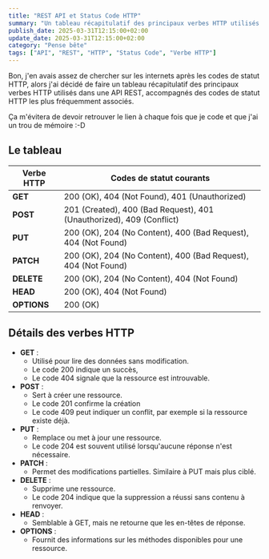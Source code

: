 ```yaml
---
title: "REST API et Status Code HTTP"
summary: "Un tableau récapitulatif des principaux verbes HTTP utilisés dans une API REST, accompagnés des codes de statut HTTP les plus fréquemment associés."
publish_date: 2025-03-31T12:15:00+02:00
update_date: 2025-03-31T12:15:00+02:00
category: "Pense bête"
tags: ["API", "REST", "HTTP", "Status Code", "Verbe HTTP"]
---
```


Bon, j'en avais assez de chercher sur les internets après les codes de statut HTTP, alors j'ai décidé de faire un tableau récapitulatif des principaux verbes HTTP utilisés dans une API REST, accompagnés des codes de statut HTTP les plus fréquemment associés.

Ça m'évitera de devoir retrouver le lien à chaque fois que je code et que j'ai un trou de mémoire :-D

## Le tableau

| **Verbe HTTP**  | **Codes de statut courants**                                         |
|-----------------|----------------------------------------------------------------------|
| **GET**         | 200 (OK), 404 (Not Found), 401 (Unauthorized)                        |
| **POST**        | 201 (Created), 400 (Bad Request), 401 (Unauthorized), 409 (Conflict) |
| **PUT**         | 200 (OK), 204 (No Content), 400 (Bad Request), 404 (Not Found)       |
| **PATCH**       | 200 (OK), 204 (No Content), 400 (Bad Request), 404 (Not Found)       |
| **DELETE**      | 200 (OK), 204 (No Content), 404 (Not Found)                          |
| **HEAD**        | 200 (OK), 404 (Not Found)                                            |
| **OPTIONS**     | 200 (OK)                                                             |

## Détails des verbes HTTP

- **GET** :
  - Utilisé pour lire des données sans modification.
  - Le code 200 indique un succès,
  - Le code 404 signale que la ressource est introuvable.
- **POST** :
  - Sert à créer une ressource.
  - Le code 201 confirme la création
  - Le code 409 peut indiquer un conflit, par exemple si la ressource existe déjà.
- **PUT** :
  - Remplace ou met à jour une ressource.
  - Le code 204 est souvent utilisé lorsqu'aucune réponse n'est nécessaire.
- **PATCH** :
  - Permet des modifications partielles. Similaire à PUT mais plus ciblé.
- **DELETE** :
  - Supprime une ressource.
  - Le code 204 indique que la suppression a réussi sans contenu à renvoyer.
- **HEAD** :
  - Semblable à GET, mais ne retourne que les en-têtes de réponse.
- **OPTIONS** :
  - Fournit des informations sur les méthodes disponibles pour une ressource.
